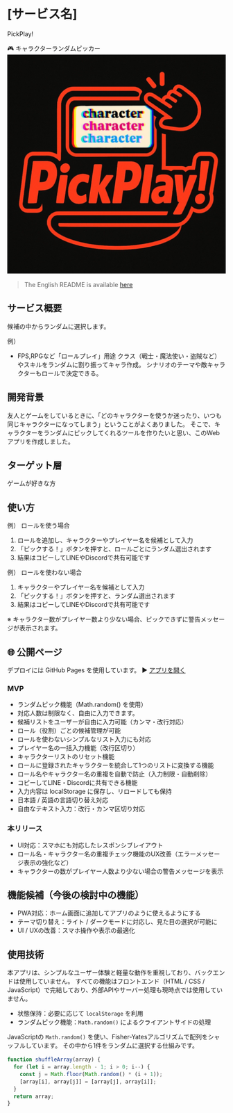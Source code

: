 # [サービス名]
PickPlay!

🎮 キャラクターランダムピッカー
![PickPlay! ロゴ](images/PickPlay-icon.jpg)

> The English README is available [here](README.md)

##  サービス概要
候補の中からランダムに選択します。

例）
- FPS,RPGなど「ロールプレイ」用途
クラス（戦士・魔法使い・盗賊など）やスキルをランダムに割り振ってキャラ作成。
シナリオのテーマや敵キャラクターもロールで決定できる。

## 開発背景
友人とゲームをしているときに、「どのキャラクターを使うか迷ったり、いつも同じキャラクターになってしまう」ということがよくありました。
そこで、キャラクターをランダムにピックしてくれるツールを作りたいと思い、このWebアプリを作成しました。

## ターゲット層
ゲームが好きな方

## 使い方

例）  ロールを使う場合
1. ロールを追加し、キャラクターやプレイヤー名を候補として入力
2. 「ピックする！」ボタンを押すと、ロールごとにランダム選出されます
3. 結果はコピーしてLINEやDiscordで共有可能です

例）  ロールを使わない場合
1. キャラクターやプレイヤー名を候補として入力
2. 「ピックする！」ボタンを押すと、ランダム選出されます
3. 結果はコピーしてLINEやDiscordで共有可能です

※ キャラクター数がプレイヤー数より少ない場合、ピックできずに警告メッセージが表示されます。

## 🌐 公開ページ
デプロイには GitHub Pages を使用しています。
▶️ [アプリを開く](https://black1000.github.io/PickPlay/)

### MVP
- ランダムピック機能（Math.random() を使用）
- 対応人数は制限なく、自由に入力できます。
- 候補リストをユーザーが自由に入力可能（カンマ・改行対応）
- ロール（役割）ごとの候補管理が可能
- ロールを使わないシンプルなリスト入力にも対応
- プレイヤー名の一括入力機能（改行区切り）
- キャラクターリストのリセット機能
- ロールに登録されたキャラクターを統合して1つのリストに変換する機能
- ロール名やキャラクター名の重複を自動で防止（入力制限・自動削除）
- コピーしてLINE・Discordに共有できる機能
- 入力内容は localStorage に保存し、リロードしても保持
- 日本語 / 英語の言語切り替え対応
- 自由なテキスト入力：改行・カンマ区切り対応

### 本リリース
- UI対応：スマホにも対応したレスポンシブレイアウト
- ロール名・キャラクター名の重複チェック機能のUX改善（エラーメッセージ表示の強化など）
- キャラクターの数がプレイヤー人数より少ない場合の警告メッセージを表示

## 機能候補（今後の検討中の機能）
- PWA対応：ホーム画面に追加してアプリのように使えるようにする
- テーマ切り替え：ライト / ダークモードに対応し、見た目の選択が可能に
- UI / UXの改善：スマホ操作や表示の最適化

##  使用技術
本アプリは、シンプルなユーザー体験と軽量な動作を重視しており、バックエンドは使用していません。
すべての機能はフロントエンド（HTML / CSS / JavaScript）で完結しており、外部APIやサーバー処理も現時点では使用していません。

- 状態保持：必要に応じて `localStorage` を利用
- ランダムピック機能：`Math.random()` によるクライアントサイドの処理

JavaScriptの `Math.random()` を使い、Fisher-Yatesアルゴリズムで配列をシャッフルしています。
その中から1件をランダムに選択する仕組みです。

```js
function shuffleArray(array) {
  for (let i = array.length - 1; i > 0; i--) {
    const j = Math.floor(Math.random() * (i + 1));
    [array[i], array[j]] = [array[j], array[i]];
  }
  return array;
}

